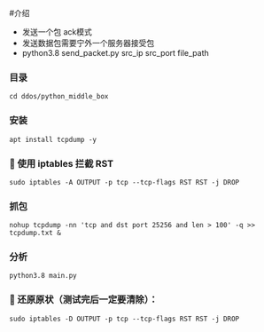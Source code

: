 #介绍
- 发送一个包 ack模式
- 发送数据包需要宁外一个服务器接受包
- python3.8 send_packet.py src_ip src_port file_path


### 目录
    cd ddos/python_middle_box

### 安装
    apt install tcpdump -y

### 🎯 使用 iptables 拦截 RST
    sudo iptables -A OUTPUT -p tcp --tcp-flags RST RST -j DROP

### 抓包
    nohup tcpdump -nn 'tcp and dst port 25256 and len > 100' -q >> tcpdump.txt &

### 分析
    python3.8 main.py

### 📌 还原原状（测试完后一定要清除）：
    sudo iptables -D OUTPUT -p tcp --tcp-flags RST RST -j DROP
